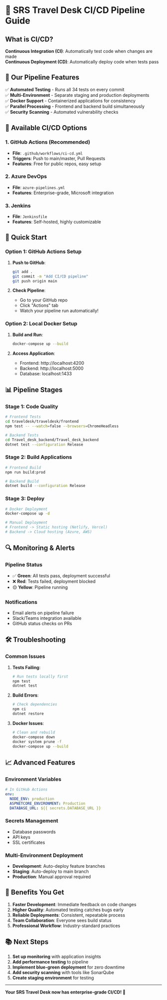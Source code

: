 # 🚀 SRS Travel Desk CI/CD Pipeline Guide

## What is CI/CD?

**Continuous Integration (CI)**: Automatically test code when changes are made  
**Continuous Deployment (CD)**: Automatically deploy code when tests pass

## 🎯 Our Pipeline Features

✅ **Automated Testing** - Runs all 34 tests on every commit  
✅ **Multi-Environment** - Separate staging and production deployments  
✅ **Docker Support** - Containerized applications for consistency  
✅ **Parallel Processing** - Frontend and backend build simultaneously  
✅ **Security Scanning** - Automated vulnerability checks  

## 🔧 Available CI/CD Options

### 1. GitHub Actions (Recommended)
- **File**: `.github/workflows/ci-cd.yml`
- **Triggers**: Push to main/master, Pull Requests
- **Features**: Free for public repos, easy setup

### 2. Azure DevOps
- **File**: `azure-pipelines.yml`
- **Features**: Enterprise-grade, Microsoft integration

### 3. Jenkins
- **File**: `Jenkinsfile`
- **Features**: Self-hosted, highly customizable

## 🚀 Quick Start

### Option 1: GitHub Actions Setup

1. **Push to GitHub**:
   ```bash
   git add .
   git commit -m "Add CI/CD pipeline"
   git push origin main
   ```

2. **Check Pipeline**:
   - Go to your GitHub repo
   - Click "Actions" tab
   - Watch your pipeline run automatically!

### Option 2: Local Docker Setup

1. **Build and Run**:
   ```bash
   docker-compose up --build
   ```

2. **Access Application**:
   - Frontend: http://localhost:4200
   - Backend: http://localhost:5000
   - Database: localhost:1433

## 📊 Pipeline Stages

### Stage 1: Code Quality
```bash
# Frontend Tests
cd traveldesk/traveldesk/frontend
npm test -- --watch=false --browsers=ChromeHeadless

# Backend Tests  
cd Travel_desk_backend/Travel_desk_backend
dotnet test --configuration Release
```

### Stage 2: Build Applications
```bash
# Frontend Build
npm run build:prod

# Backend Build
dotnet build --configuration Release
```

### Stage 3: Deploy
```bash
# Docker Deployment
docker-compose up -d

# Manual Deployment
# Frontend -> Static hosting (Netlify, Vercel)
# Backend -> Cloud hosting (Azure, AWS)
```

## 🔍 Monitoring & Alerts

### Pipeline Status
- ✅ **Green**: All tests pass, deployment successful
- ❌ **Red**: Tests failed, deployment blocked
- 🟡 **Yellow**: Pipeline running

### Notifications
- Email alerts on pipeline failure
- Slack/Teams integration available
- GitHub status checks on PRs

## 🛠 Troubleshooting

### Common Issues

1. **Tests Failing**:
   ```bash
   # Run tests locally first
   npm test
   dotnet test
   ```

2. **Build Errors**:
   ```bash
   # Check dependencies
   npm ci
   dotnet restore
   ```

3. **Docker Issues**:
   ```bash
   # Clean and rebuild
   docker-compose down
   docker system prune -f
   docker-compose up --build
   ```

## 📈 Advanced Features

### Environment Variables
```yaml
# In GitHub Actions
env:
  NODE_ENV: production
  ASPNETCORE_ENVIRONMENT: Production
  DATABASE_URL: ${{ secrets.DATABASE_URL }}
```

### Secrets Management
- Database passwords
- API keys
- SSL certificates

### Multi-Environment Deployment
- **Development**: Auto-deploy feature branches
- **Staging**: Auto-deploy to main branch
- **Production**: Manual approval required

## 🎉 Benefits You Get

1. **Faster Development**: Immediate feedback on code changes
2. **Higher Quality**: Automated testing catches bugs early
3. **Reliable Deployments**: Consistent, repeatable process
4. **Team Collaboration**: Everyone sees build status
5. **Professional Workflow**: Industry-standard practices

## 📚 Next Steps

1. **Set up monitoring** with application insights
2. **Add performance testing** to pipeline
3. **Implement blue-green deployment** for zero downtime
4. **Add security scanning** with tools like SonarQube
5. **Create staging environment** for testing

---

**Your SRS Travel Desk now has enterprise-grade CI/CD! 🚀**
